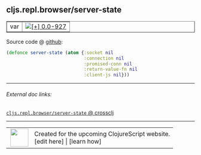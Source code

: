 ## cljs.repl.browser/server-state



 <table border="1">
<tr>
<td>var</td>
<td><a href="https://github.com/cljsinfo/cljs-api-docs/tree/0.0-927"><img valign="middle" alt="[+] 0.0-927" title="Added in 0.0-927" src="https://img.shields.io/badge/+-0.0--927-lightgrey.svg"></a> </td>
</tr>
</table>









Source code @ [github](https://github.com/clojure/clojurescript/blob/r1443/src/clj/cljs/repl/browser.clj#L24-L28):

```clj
(defonce server-state (atom {:socket nil
                             :connection nil
                             :promised-conn nil
                             :return-value-fn nil
                             :client-js nil}))
```

<!--
Repo - tag - source tree - lines:

 <pre>
clojurescript @ r1443
└── src
    └── clj
        └── cljs
            └── repl
                └── <ins>[browser.clj:24-28](https://github.com/clojure/clojurescript/blob/r1443/src/clj/cljs/repl/browser.clj#L24-L28)</ins>
</pre>

-->

---



###### External doc links:

[`cljs.repl.browser/server-state` @ crossclj](http://crossclj.info/fun/cljs.repl.browser/server-state.html)<br>

---

 <table>
<tr><td>
<img valign="middle" align="right" width="48px" src="http://i.imgur.com/Hi20huC.png">
</td><td>
Created for the upcoming ClojureScript website.<br>
[edit here] | [learn how]
</td></tr></table>

[edit here]:https://github.com/cljsinfo/cljs-api-docs/blob/master/cljsdoc/cljs.repl.browser_server-state.cljsdoc
[learn how]:https://github.com/cljsinfo/cljs-api-docs/wiki/cljsdoc-files

<!--

This information was too distracting to show to readers, but I'll leave it
commented here since it is helpful to:

- pretty-print the data used to generate this document
- and show how to retrieve that data



The API data for this symbol:

```clj
{:ns "cljs.repl.browser",
 :name "server-state",
 :type "var",
 :source {:code "(defonce server-state (atom {:socket nil\n                             :connection nil\n                             :promised-conn nil\n                             :return-value-fn nil\n                             :client-js nil}))",
          :title "Source code",
          :repo "clojurescript",
          :tag "r1443",
          :filename "src/clj/cljs/repl/browser.clj",
          :lines [24 28]},
 :full-name "cljs.repl.browser/server-state",
 :full-name-encode "cljs.repl.browser_server-state",
 :history [["+" "0.0-927"]]}

```

Retrieve the API data for this symbol:

```clj
;; from Clojure REPL
(require '[clojure.edn :as edn])
(-> (slurp "https://raw.githubusercontent.com/cljsinfo/cljs-api-docs/catalog/cljs-api.edn")
    (edn/read-string)
    (get-in [:symbols "cljs.repl.browser/server-state"]))
```

-->
